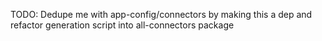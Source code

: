 

TODO: Dedupe me with app-config/connectors by making this a dep and refactor generation script into all-connectors package
